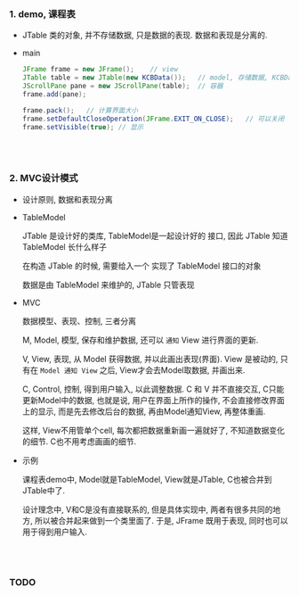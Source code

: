 ###	1. demo, 课程表

*	JTable 类的对象, 并不存储数据, 只是数据的表现. 数据和表现是分离的.

*	main

	```java
	JFrame frame = new JFrame();	// view
	JTable table = new JTable(new KCBData());	// model, 存储数据, KCBData实现了TableModel接口
	JScrollPane pane = new JScrollPane(table);	// 容器
	frame.add(pane);
	
	frame.pack();	// 计算界面大小
	frame.setDefaultCloseOperation(JFrame.EXIT_ON_CLOSE);	// 可以关闭
	frame.setVisible(true);	// 显示
	```

<br><br>

###	2. MVC设计模式

*	设计原则, 数据和表现分离

*	TableModel

	JTable 是设计好的类库, TableModel是一起设计好的 接口, 因此 JTable 知道 TableModel 长什么样子

	在构造 JTable 的时候, 需要给入一个 实现了 TableModel 接口的对象

	数据是由 TableModel 来维护的, JTable 只管表现

*	MVC

	数据模型、表现、控制, 三者分离

	M, Model, 模型, 保存和维护数据, 还可以 `通知` View 进行界面的更新.

	V, View, 表现, 从 Model 获得数据, 并以此画出表现(界面). View 是被动的, 只有在 `Model 通知 View` 之后, View才会去Model取数据, 并画出来.

	C, Control, 控制, 得到用户输入, 以此调整数据. C 和 V 并不直接交互, C只能更新Model中的数据, 也就是说, 用户在界面上所作的操作, 不会直接修改界面上的显示, 而是先去修改后台的数据, 再由Model通知View, 再整体重画.

	这样, View不用管单个cell, 每次都把数据重新画一遍就好了, 不知道数据变化的细节. C也不用考虑画画的细节. 

*	示例

	课程表demo中, Model就是TableModel, View就是JTable, C也被合并到JTable中了.

	设计理念中, V和C是没有直接联系的, 但是具体实现中, 两者有很多共同的地方, 所以被合并起来做到一个类里面了. 于是, JFrame 既用于表现, 同时也可以用于得到用户输入.

<br><br>

###	TODO
